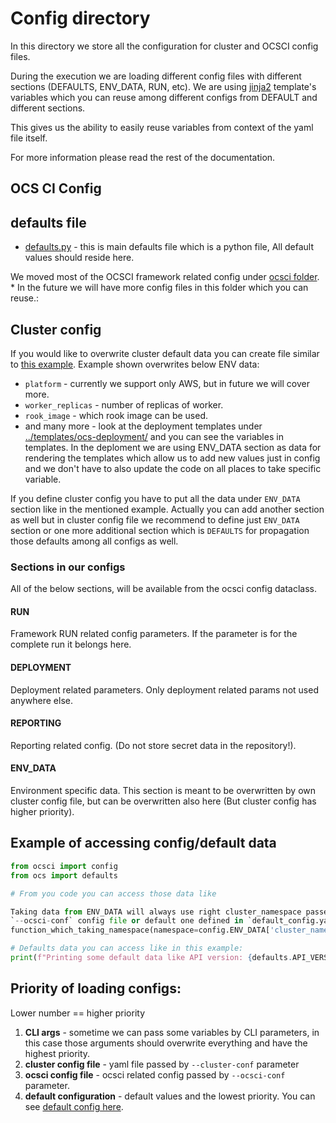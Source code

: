 # Config directory

In this directory we store all the configuration for cluster and OCSCI config
files.

During the execution we are loading different config files with different
sections (DEFAULTS, ENV_DATA, RUN, etc).
We are using [jinja2](http://jinja.pocoo.org/docs/2.10/templates/#variables)
template's variables which you can reuse among different configs from
DEFAULT and different sections.

This gives us the ability to easily reuse variables from context of the
yaml file itself.

For more information please read the rest of the documentation.


## OCS CI Config

## defaults file
* [defaults.py](../ocs_ci/ocs/defaults.py) - this is main defaults file which is
  a python file, All default values should reside here.

We moved most of the OCSCI framework related config under
[ocsci folder](./ocsci/). * In the future we will have more config files in
this folder which you can reuse.:


## Cluster config

If you would like to overwrite cluster default data you can create file
similar to [this example](./examples/ocs_basic_install.yml). Example shown
overwrites below ENV data:

* `platform` - currently we support only AWS, but in future we will cover
    more.
* `worker_replicas` - number of replicas of worker.
* `rook_image` - which rook image can be used.
* and many more - look at the deployment templates under
    [../templates/ocs-deployment/](../ocs_ci/templates/ocs-deployment/) and you can
    see the variables in templates. In the deploment we are using ENV_DATA
    section as data for rendering the templates which allow us to add new
    values just in config and we don't have to also update the code on all
    places to take specific variable.

If you define cluster config you have to put all the data under `ENV_DATA`
section like in the mentioned example. Actually you can add another section as
well but in cluster config file we recommend to define just `ENV_DATA` section
or one more additional section which is `DEFAULTS` for propagation those
defaults among all configs as well.

### Sections in our configs

All of the below sections, will be available from the ocsci config dataclass.

#### RUN

Framework RUN related config parameters. If the parameter is for the complete
run it belongs here.

#### DEPLOYMENT

Deployment related parameters. Only deployment related params not used
anywhere else.

#### REPORTING

Reporting related config. (Do not store secret data in the repository!).

#### ENV_DATA

Environment specific data. This section is meant to be overwritten by own
cluster config file, but can be overwritten also here (But cluster config has
higher priority).

## Example of accessing config/default data

```python
from ocsci import config
from ocs import defaults

# From you code you can access those data like

Taking data from ENV_DATA will always use right cluster_namespace passed via
`--ocsci-conf` config file or default one defined in `default_config.yaml`.
function_which_taking_namespace(namespace=config.ENV_DATA['cluster_namespace'])

# Defaults data you can access like in this example:
print(f"Printing some default data like API version: {defaults.API_VERSION}")
```

## Priority of loading configs:

Lower number == higher priority

1) **CLI args** - sometime we can pass some variables by CLI parameters, in
    this case those arguments should overwrite everything and have the highest
    priority.
2) **cluster config file** - yaml file passed by `--cluster-conf` parameter
3) **ocsci config file** - ocsci related config passed by `--ocsci-conf`
    parameter.
4) **default configuration** - default values and the lowest priority. You can
    see [default config here](ocsci/default_config.yaml).
